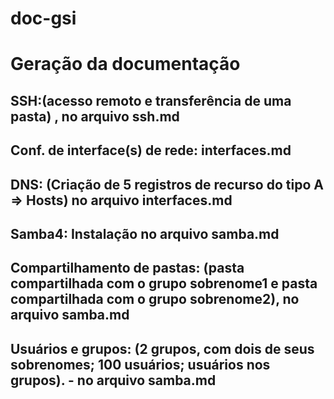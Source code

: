 # doc-gsi
# Geração da documentação
## SSH:(acesso remoto e transferência de uma pasta) , no arquivo ssh.md
## Conf. de interface(s) de rede: interfaces.md
## DNS: (Criação de 5 registros de recurso do tipo A => Hosts) no arquivo interfaces.md
## Samba4: Instalação no arquivo samba.md
## Compartilhamento de pastas: (pasta compartilhada com o grupo sobrenome1 e pasta compartilhada com o grupo sobrenome2), no arquivo samba.md
## Usuários e grupos: (2 grupos, com dois de seus sobrenomes; 100 usuários; usuários nos grupos). - no arquivo samba.md
